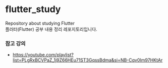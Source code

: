 # flutter_study
Repository about studying Flutter<br>
플러터(Flutter) 공부 내용 정리 레포지토리입니다.

### 참고 강의 
* https://youtube.com/playlist?list=PLgRxBCVPaZ_1j9Z66HEu71ST3GqssBdma&si=NB-Cqv0Im97HKtAr 

